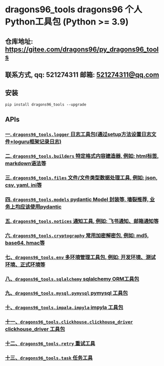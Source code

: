 # dragons96_tools dragons96 个人Python工具包 (Python >= 3.9)

## 仓库地址: https://gitee.com/dragons96/py_dragons96_tools

## 联系方式, qq: 521274311 邮箱: 521274311@qq.com

## 安装
```shell
pip install dragons96_tools --upgrade
```


## APIs
### [一. `dragons96_tools.logger` 日志工具包(通过setup方法设置日志文件+loguru框架记录日志)](./docs/日志工具包.md)
### [二. `dragons96_tools.builders` 特定格式内容建造器, 例如: html标签, markdown语法等](./docs/Html、Markdown建造器.md)
### [三. `dragons96_tools.files` 文件/文件类型数据处理工具, 例如: json, csv, yaml, ini等](./docs/文件或文件类型数据处理工具.md)
### [四. `dragons96_tools.models` pydantic Model 封装等, 墙裂推荐, 业务上均应该使用pydantic](./docs/pydantic封装.md)
### [五. `dragons96_tools.notices` 通知工具, 例如: 飞书通知、邮箱通知等](./docs/通知工具.md)
### [六. `dragons96_tools.cryptography` 常用加密解密包, 例如: md5, base64, hmac等](./docs/常用加密解密工具.md)
### [七、`dragons96_tools.env` 多环境管理工具包, 例如: 开发环境、测试环境、正式环境等](./docs/多环境工具包.md)
### [八、`dragons96_tools.sqlalchemy` sqlalchemy ORM工具包](./docs/sqlalchemy工具包.md)
### [九、`dragons96_tools.mysql.pymysql` pymysql 工具包](./docs/pymysql工具包.md)
### [十、`dragons96_tools.impala.impyla` impyla 工具包](./docs/impyla工具包.md)
### [十一、`dragons96_tools.clickhouse.clickhouse_driver` clickhouse_driver 工具包](./docs/clickhouse_driver工具包.md)
### [十二、`dragons96_tools.retry` 重试工具](./docs/重试工具.md)
### [十三、`dragons96_tools.task` 任务工具](./docs/任务工具.md)
